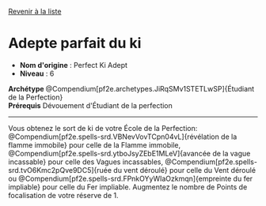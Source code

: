 [Revenir à la liste](list.md)

# Adepte parfait du ki

 * **Nom d'origine** : Perfect Ki Adept
 * **Niveau** : 6


<div><strong>Archétype </strong>@Compendium[pf2e.archetypes.JiRqSMv1STETLwSP]{Étudiant de la Perfection}</div>
<div><span id="ctl00_MainContent_DetailedOutput"><strong>Prérequis</strong> Dévouement d'Étudiant de la perfection<br></span></div>
<hr>
<p>Vous obtenez le sort de ki de votre École de la Perfection: @Compendium[pf2e.spells-srd.VBNevVovTCpn04vL]{révélation de la flamme immobile} pour celle de la Flamme immobile, @Compendium[pf2e.spells-srd.ytboJsyZEbE1MLeV]{avancée de la vague incassable} pour celle des Vagues incassables, @Compendium[pf2e.spells-srd.tvO6Kmc2pQve9DC5]{ruée du vent déroulé} pour celle du Vent déroulé ou @Compendium[pf2e.spells-srd.FPnkOYyWIaOzkmqn]{empreinte du fer impliable} pour celle du Fer impliable. Augmentez le nombre de Points de focalisation de votre réserve de 1.&nbsp;</p>